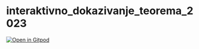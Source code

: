 # interaktivno_dokazivanje_teorema_2023
[![Open in Gitpod](https://gitpod.io/button/open-in-gitpod.svg)](https://gitpod.io/#https://github.com/petnica-rac-seminari/interaktivno_dokazivanje_teorema_2023)

